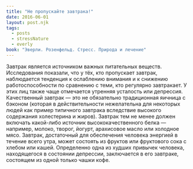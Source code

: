 ```yaml
---
title: "Не пропускайте завтрака!"
date: 2016-06-01
layout: post.njk
tags:
  - posts
  - stressNature
  - everly
book: "Эверли. Розенфельд. Стресс. Природа и лечение"
---
```


Завтрак является источником важных питательных веществ. Исследования показали, что у тёх, кто пропускает завтрак, наблюдается тенденция к ослаблению внимания и к снижению работоспособности по сравнению с теми, кто регулярно завтракает. У этих лиц также чаще отмечается утренняя усталость или депрессия. Качественный завтрак — это не обязательно традиционная яичница с бэконом (которая в действительности нежелательна для некоторых людей как пример типичного завтрака вследствие высокого содержания холестерина и жиров). Завтрак тем не менее должен включать какой-либо источник высококачественного белка — например, молоко, творог, йогурт, арахисовое масло или холодное мясо. Завтрак, достаточный для обеспечения человека энергией в течение всего утра, может состоять из фруктов или фруктового сока с хлебом или кашей. Определенно одна из худших привычек человека, находящегося в состоянии депрессии, заключается в его завтраке, состоящем из одной только чашки кофе.
